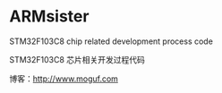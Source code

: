 # ARMsister

STM32F103C8 chip related development process code

STM32F103C8 芯片相关开发过程代码

博客：http://www.moguf.com

